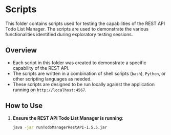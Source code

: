 # Scripts

This folder contains scripts used for testing the capabilities of the REST API Todo List Manager. The scripts are used to demonstrate the various functionalities identified during exploratory testing sessions.

## Overview
- Each script in this folder was created to demonstrate a specific capability of the REST API.
- The scripts are written in a combination of shell scripts (`bash`), `Python`, or other scripting languages as needed.
- These scripts are designed to be run locally against the application running on `http://localhost:4567`.

## How to Use
1. **Ensure the REST API Todo List Manager is running**:
   ```bash
   java -jar runTodoManagerRestAPI-1.5.5.jar
